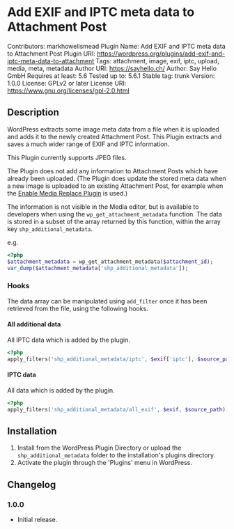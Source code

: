 # Add EXIF and IPTC meta data to Attachment Post

Contributors:  markhowellsmead
Plugin Name:  Add EXIF and IPTC meta data to Attachment Post
Plugin URI:  https://wordpress.org/plugins/add-exif-and-iptc-meta-data-to-attachment
Tags:  attachment, image, exif, iptc, upload, media, meta, metadata
Author URI:  https://sayhello.ch/
Author:  Say Hello GmbH
Requires at least:  5.6
Tested up to:  5.6.1
Stable tag:  trunk
Version:  1.0.0
License:  GPLv2 or later
License URI:  https://www.gnu.org/licenses/gpl-2.0.html

## Description

WordPress extracts some image meta data from a file when it is uploaded and adds it to the newly
created Attachment Post. This Plugin extracts and saves a much wider range of EXIF and IPTC information.

This Plugin currently supports JPEG files.

The Plugin does not add any information to Attachment Posts which have already been uploaded.
(The Plugin does update the stored meta data when a new image is uploaded to an existing Attachment Post,
for example when the [Enable Media Replace Plugin](https://wordpress.org/plugins/enable-media-replace/) is used.)

The information is not visible in the Media editor, but is available to developers when using the
`wp_get_attachment_metadata` function. The data is stored in a subset of the array returned by
this function, within the array key `shp_additional_metadata`.

e.g.
```php
<?php
$attachment_metadata = wp_get_attachment_metadata($attachment_id);
var_dump($attachment_metadata['shp_additional_metadata']);
```

### Hooks

The data array can be manipulated using `add_filter` once it has been retrieved from the file, using the following hooks.

#### All additional data

All IPTC data which is added by the plugin.

```php
<?php
apply_filters('shp_additional_metadata/iptc', $exif['iptc'], $source_path);
```

#### IPTC data

All data which is added by the plugin.

```php
<?php
apply_filters('shp_additional_metadata/all_exif', $exif, $source_path);
```

## Installation

1. Install from the WordPress Plugin Directory or upload the `shp_additional_metadata` folder to the installation's plugins directory.
2. Activate the plugin through the 'Plugins' menu in WordPress.

## Changelog

### 1.0.0

* Initial release.

